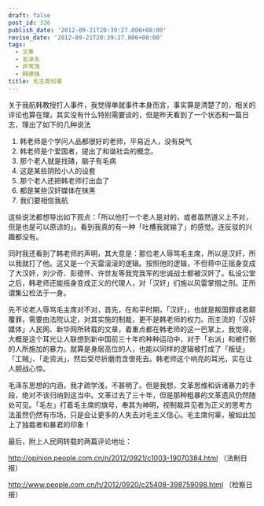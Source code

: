 ```yaml
---
draft: false
post_id: 326
publish_date: '2012-09-21T20:39:27.000+08:00'
revise_date: '2012-09-21T20:39:27.000+08:00'
tags:
  - 文革
  - 毛泽东
  - 芦苇荡
  - 韩德强
title: 毛主席何辜
---
```


关于我航韩教授打人事件，我觉得单就事件本身而言，事实算是清楚了的，相关的评论也算在理，其实没有什么特别需要谈的，但是昨天看到了一个状态和一篇日志，理出了如下的几种说法

1. 韩老师是个学问人品都很好的老师，平易近人，没有戾气
1. 韩老师是个爱国者，提出了和谐社会的概念。
1. 那个老人就是找碴，脑子有毛病
1. 这是某些阴险小人的设套
1. 那个老人还把韩老师打出血了
1. 都是某些汉奸媒体在抹黑
1. 我们要相信我航

这些说法都想导出如下观点：「所以他打一个老人是对的，或者虽然道义上不对，但是也是可以原谅的」。看到我真的有一种「吐槽我就输了」的感觉。连反驳的兴趣都没有。

同时我还看到了韩老师的声明，其大意是：那位老人辱骂毛主席，所以是汉奸，所以我就打了他。这又是一个天雷滚滚的逻辑。按照他的逻辑，不但蒋中正摇身变成了大汉奸，刘少奇、彭德怀、许世友等我党我军的忠诚战士都被汉奸了。私设公堂之后，韩老师还能摇身变成正义的代理人，对「汉奸」们施以风雷掌掴之刑。正所谓集公检法于一身。

先不论老人辱骂毛主席对不对，首先，在和平时期，「汉奸」，也就是叛国罪或者颠覆罪，需要由法院认定，对其实施的制裁，更不是韩老师的权力。而主流的「汉奸媒体」人民网、新华网所转载的文章，着重点都在韩老师的这一巴掌上，我觉得，大概是这个耳光让人联想到新中国前三十年的种种运动中，对于「右派」和被打倒的人所施加的暴力。就算是身居高位的人，也能以同样的逻辑被打成了「叛徒」「工贼」、「走资派」，然后受尽折磨而含恨死去。韩老师这个响亮的耳光，实在让人胆战心惊。

毛泽东思想的内涵，我才疏学浅，不甚明了。但是我想，文革思维和诉诸暴力的手段，绝对不该归纳到这当中。文革过去了三十年，但是那种粗暴的文革遗风仍然随处可见。「毛左」打着毛主席的旗号，奉其为神明，视制裁异见者为正义的思考方法虽然仍然有市场，只是会让更多的人失去对毛主义信心。毛主席何辜，被如此加上了独裁者和暴君的印象！

最后，附上人民网转载的两篇评论地址：

http://opinion.people.com.cn/n/2012/0921/c1003-19070384.html （法制日报）

http://www.people.com.cn/h/2012/0920/c25408-398759098.html （检察日报）
